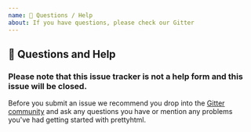 ```yaml
---
name: 💬 Questions / Help
about: If you have questions, please check our Gitter
---
```


## 💬 Questions and Help

<!-- We follow the same option Philosophy as prettier so please read it before you want to propose a new option https://prettier.io/docs/en/option-philosophy.html -->

### Please note that this issue tracker is not a help form and this issue will be closed.

Before you submit an issue we recommend you drop into the [Gitter community](https://gitter.im/Prettyhtml/Lobby) and ask any questions you have or mention any problems you've had getting started with prettyhtml.
